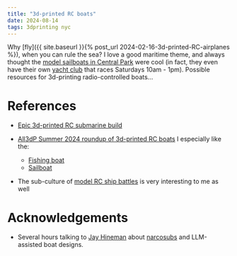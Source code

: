 ```yaml
---
title: "3d-printed RC boats"
date: 2024-08-14
tags: 3dprinting nyc
---
```


Why [fly]({{ site.baseurl }}{% post_url 2024-02-16-3d-printed-RC-airplanes %}), when you can rule the sea? I love a good maritime theme, and always thought the [model sailboats in Central Park](https://www.centralpark.com/things-to-do/sports/model-sailboats/) were cool (in fact, they even have their own [yacht club](http://www.cpmyc.org) that races Saturdays 10am - 1pm). Possible resources for 3d-printing radio-controlled boats...

# References

- [Epic 3d-printed RC submarine build](https://hackaday.com/2024/08/13/rc-submarine-build-starts-with-plenty-of-research/)

- [All3dP Summer 2024 roundup of 3d-printed RC boats](https://all3dp.com/2/3d-printed-rc-boat-the-best-projects-for-rocking-boats/) I especially like the:
    - [Fishing boat](https://www.printables.com/model/531618-rc-boat-model)
    - [Sailboat](https://www.thingiverse.com/thing:2786977)

- The sub-culture of [model RC ship battles](https://rcwarshipcombat.com) is very interesting to me as well

# Acknowledgements

- Several hours talking to [Jay Hineman](https://scholar.google.com/citations?user=cmdgvoUAAAAJ&hl=en&oi=ao) about [narcosubs](https://www.afcea.org/signal-media/technology/narco-subs-game-hide-and-seek) and LLM-assisted boat designs.